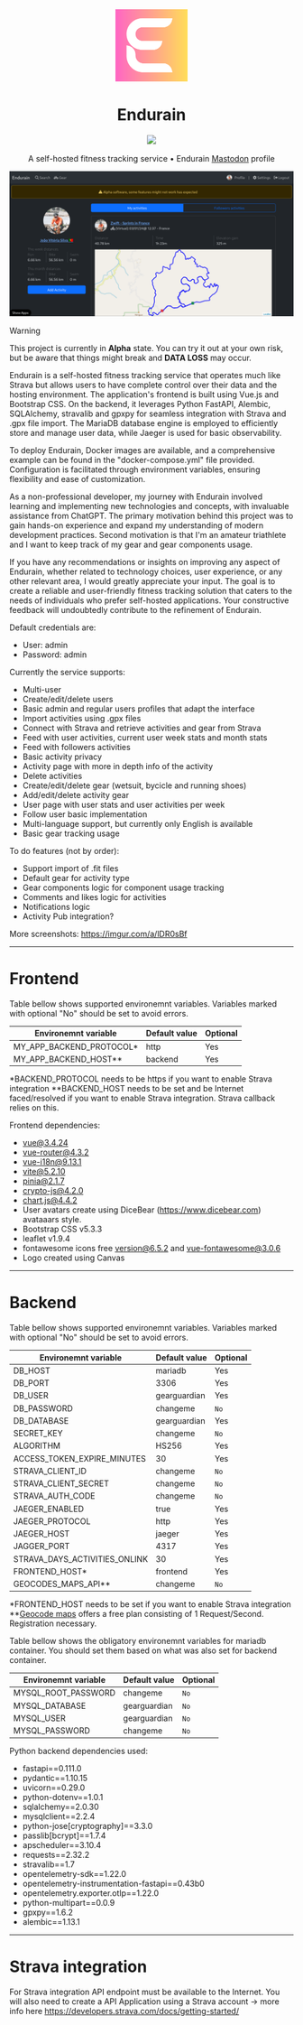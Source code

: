 <div align="center">
  <img src="frontend/img/logo/logo.png" width="128" height="128">

  # Endurain

  <a title="Crowdin" target="_blank" href="https://crowdin.com/project/endurain"><img src="https://badges.crowdin.net/endurain/localized.svg"></a>

  A self-hosted fitness tracking service • Endurain <a href="https://fosstodon.org/@endurain">Mastodon</a> profile

  <img src="screenshot_01.png">
</div>

> [!WARNING]
> This project is currently in **Alpha** state. You can try it out at your own risk, but be aware that things might break and **DATA LOSS** may occur.

Endurain is a self-hosted fitness tracking service that operates much like Strava but allows users to have complete control over their data and the hosting environment. The application's frontend is built using Vue.js and Bootstrap CSS. On the backend, it leverages Python FastAPI, Alembic, SQLAlchemy, stravalib and gpxpy for seamless integration with Strava and .gpx file import. The MariaDB database engine is employed to efficiently store and manage user data, while Jaeger is used for basic observability.

To deploy Endurain, Docker images are available, and a comprehensive example can be found in the "docker-compose.yml" file provided. Configuration is facilitated through environment variables, ensuring flexibility and ease of customization.

As a non-professional developer, my journey with Endurain involved learning and implementing new technologies and concepts, with invaluable assistance from ChatGPT. The primary motivation behind this project was to gain hands-on experience and expand my understanding of modern development practices. Second motivation is that I'm an amateur triathlete and I want to keep track of my gear and gear components usage.

If you have any recommendations or insights on improving any aspect of Endurain, whether related to technology choices, user experience, or any other relevant area, I would greatly appreciate your input. The goal is to create a reliable and user-friendly fitness tracking solution that caters to the needs of individuals who prefer self-hosted applications. Your constructive feedback will undoubtedly contribute to the refinement of Endurain.

Default credentials are:
 - User: admin
 - Password: admin

Currently the service supports:
 - Multi-user
 - Create/edit/delete users
 - Basic admin and regular users profiles that adapt the interface
 - Import activities using .gpx files
 - Connect with Strava and retrieve activities and gear from Strava
 - Feed with user activities, current user week stats and month stats
 - Feed with followers activities
 - Basic activity privacy
 - Activity page with more in depth info of the activity
 - Delete activities
 - Create/edit/delete gear (wetsuit, bycicle and running shoes)
 - Add/edit/delete activity gear
 - User page with user stats and user activities per week
 - Follow user basic implementation
 - Multi-language support, but currently only English is available
 - Basic gear tracking usage

To do features (not by order):
 - Support import of .fit files
 - Default gear for activity type
 - Gear components logic for component usage tracking
 - Comments and likes logic for activities
 - Notifications logic
 - Activity Pub integration?

More screenshots: https://imgur.com/a/lDR0sBf

---
# Frontend
Table bellow shows supported environemnt variables. Variables marked with optional "No" should be set to avoid errors.

Environemnt variable  | Default value | Optional
--- | --- | ---
MY_APP_BACKEND_PROTOCOL* | http | Yes
MY_APP_BACKEND_HOST** | backend | Yes

*BACKEND_PROTOCOL needs to be https if you want to enable Strava integration
**BACKEND_HOST needs to be set and be Internet faced/resolved if you want to enable Strava integration. Strava callback relies on this.

Frontend dependencies:
 - vue@3.4.24
 - vue-router@4.3.2
 - vue-i18n@9.13.1
 - vite@5.2.10
 - pinia@2.1.7
 - crypto-js@4.2.0
 - chart.js@4.4.2
 - User avatars create using DiceBear (https://www.dicebear.com) avataaars style.
 - Bootstrap CSS v5.3.3
 - leaflet v1.9.4
 - fontawesome icons free version@6.5.2 and vue-fontawesome@3.0.6
 - Logo created using Canvas

---
# Backend
Table bellow shows supported environemnt variables. Variables marked with optional "No" should be set to avoid errors.

Environemnt variable  | Default value | Optional
--- | --- | ---
DB_HOST | mariadb | Yes
DB_PORT | 3306 | Yes
DB_USER | gearguardian | Yes
DB_PASSWORD | changeme | `No`
DB_DATABASE | gearguardian | Yes
SECRET_KEY | changeme | `No`
ALGORITHM | HS256 | Yes
ACCESS_TOKEN_EXPIRE_MINUTES | 30 | Yes
STRAVA_CLIENT_ID | changeme | `No`
STRAVA_CLIENT_SECRET | changeme | `No`
STRAVA_AUTH_CODE | changeme | `No`
JAEGER_ENABLED | true | Yes
JAEGER_PROTOCOL | http | Yes
JAEGER_HOST | jaeger | Yes
JAGGER_PORT | 4317 | Yes
STRAVA_DAYS_ACTIVITIES_ONLINK | 30 | Yes
FRONTEND_HOST* | frontend | Yes
GEOCODES_MAPS_API** | changeme | `No`

*FRONTEND_HOST needs to be set if you want to enable Strava integration
**<a href="https://geocode.maps.co/">Geocode maps</a> offers a free plan consisting of 1 Request/Second. Registration necessary.

Table bellow shows the obligatory environemnt variables for mariadb container. You should set them based on what was also set for backend container.

Environemnt variable  | Default value | Optional
--- | --- | ---
MYSQL_ROOT_PASSWORD | changeme | `No`
MYSQL_DATABASE | gearguardian | `No`
MYSQL_USER | gearguardian | `No`
MYSQL_PASSWORD | changeme | `No`

Python backend dependencies used:
 - fastapi==0.111.0
 - pydantic==1.10.15
 - uvicorn==0.29.0
 - python-dotenv==1.0.1
 - sqlalchemy==2.0.30
 - mysqlclient==2.2.4
 - python-jose[cryptography]==3.3.0
 - passlib[bcrypt]==1.7.4
 - apscheduler==3.10.4
 - requests==2.32.2
 - stravalib==1.7
 - opentelemetry-sdk==1.22.0
 - opentelemetry-instrumentation-fastapi==0.43b0
 - opentelemetry.exporter.otlp==1.22.0
 - python-multipart==0.0.9
 - gpxpy==1.6.2
 - alembic==1.13.1

 ---
# Strava integration
For Strava integration API endpoint must be available to the Internet.
You will also need to create a API Application using a Strava account -> more info here https://developers.strava.com/docs/getting-started/